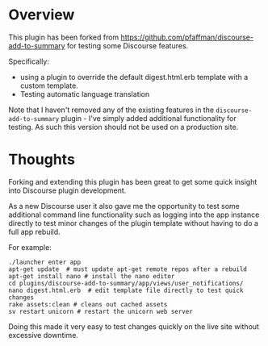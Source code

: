 # Overview

This plugin has been forked from https://github.com/pfaffman/discourse-add-to-summary for testing some Discourse features.  

Specifically: 
- using a plugin to override the default digest.html.erb template with a custom template. 
- Testing automatic language translation 

Note that I haven't removed any of the existing features in the `discourse-add-to-summary` plugin - I've simply added additional functionality for testing. As such this version should not be used on a production site.  


# Thoughts

Forking and extending this plugin has been great to get some quick insight into Discourse plugin development.

As a new Discourse user it also gave me the opportunity to test some additional command line functionality such as logging into the app instance directly to test minor changes of the plugin template without having to do a full app rebuild. 

For example: 

```
./launcher enter app
apt-get update  # must update apt-get remote repos after a rebuild
apt-get install nano # install the nano editor
cd plugins/discourse-add-to-summary/app/views/user_notifications/
nano digest.html.erb  # edit template file directly to test quick changes
rake assets:clean # cleans out cached assets
sv restart unicorn # restart the unicorn web server
```

Doing this made it very easy to test changes quickly on the live site without excessive downtime. 





